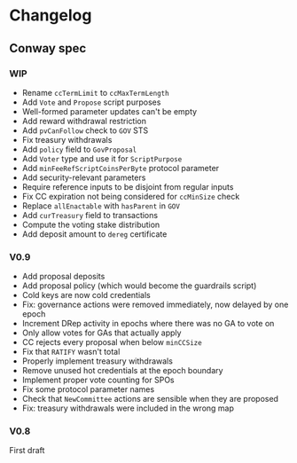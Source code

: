 # Changelog

## Conway spec

### WIP

- Rename `ccTermLimit` to `ccMaxTermLength`
- Add `Vote` and `Propose` script purposes
- Well-formed parameter updates can't be empty
- Add reward withdrawal restriction
- Add `pvCanFollow` check to `GOV` STS
- Fix treasury withdrawals
- Add `policy` field to `GovProposal`
- Add `Voter` type and use it for `ScriptPurpose`
- Add `minFeeRefScriptCoinsPerByte` protocol parameter
- Add security-relevant parameters
- Require reference inputs to be disjoint from regular inputs
- Fix CC expiration not being considered for `ccMinSize` check
- Replace `allEnactable` with `hasParent` in `GOV`
- Add `curTreasury` field to transactions
- Compute the voting stake distribution
- Add deposit amount to `dereg` certificate

### V0.9

- Add proposal deposits
- Add proposal policy (which would become the guardrails script)
- Cold keys are now cold credentials
- Fix: governance actions were removed immediately, now delayed by one epoch
- Increment DRep activity in epochs where there was no GA to vote on
- Only allow votes for GAs that actually apply
- CC rejects every proposal when below `minCCSize`
- Fix that `RATIFY` wasn't total
- Properly implement treasury withdrawals
- Remove unused hot credentials at the epoch boundary
- Implement proper vote counting for SPOs
- Fix some protocol parameter names
- Check that `NewCommittee` actions are sensible when they are proposed
- Fix: treasury withdrawals were included in the wrong map

### V0.8

First draft
